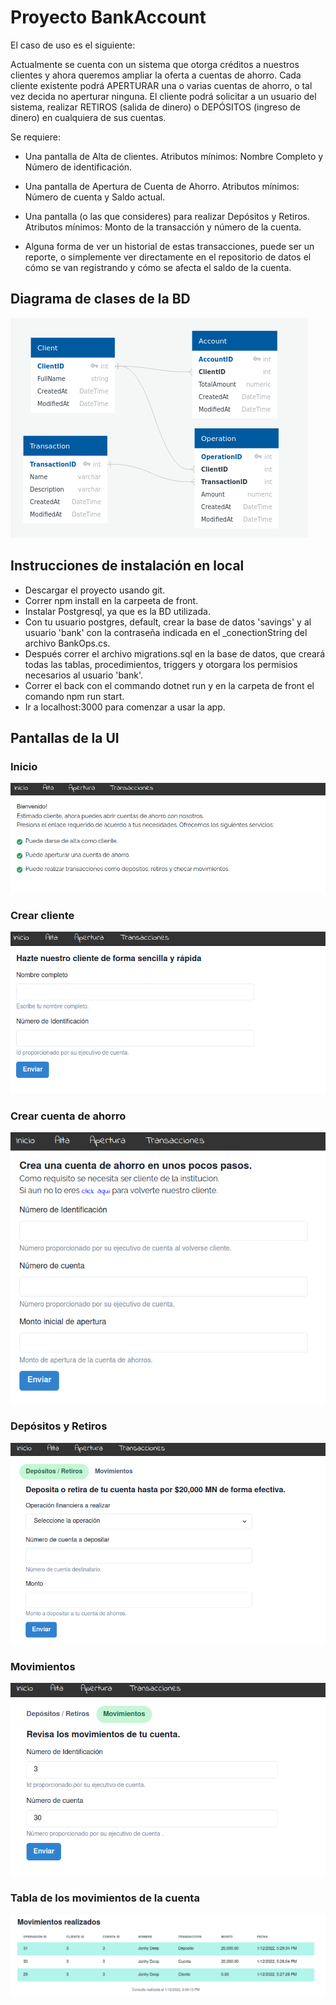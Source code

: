 # Proyecto BankAccount

El caso de uso es el siguiente:

Actualmente se cuenta con un sistema que otorga créditos a nuestros clientes y ahora queremos ampliar la oferta a cuentas de ahorro. Cada cliente existente podrá APERTURAR una o varias cuentas de ahorro, o tal vez decida no aperturar ninguna. El cliente podrá solicitar a un usuario del sistema, realizar RETIROS (salida de dinero) o DEPÓSITOS (ingreso de dinero) en cualquiera de sus cuentas.

 

Se requiere:

   * Una pantalla de Alta de clientes. Atributos mínimos: Nombre Completo y Número de identificación.

   * Una pantalla de Apertura de Cuenta de Ahorro. Atributos mínimos: Número de cuenta y Saldo actual.

   * Una pantalla (o las que consideres) para realizar Depósitos y Retiros. Atributos mínimos: Monto de la transacción y número de la cuenta.

   * Alguna forma de ver un historial de estas transacciones, puede ser un reporte, o simplemente ver directamente en el repositorio de datos el cómo se van registrando y cómo se afecta el saldo de la cuenta.

## Diagrama de clases de la BD

![picture alt](https://github.com/JoseAP89/BankAccountExample/blob/main/img/diagrama_clases.png "diagrama")

## Instrucciones de instalación en local

* Descargar el proyecto usando git.
* Correr npm install en la carpeeta de front.
* Instalar Postgresql, ya que es la BD utilizada.
* Con tu usuario postgres, default, crear la base de datos 'savings' y al usuario 'bank' con la contraseña indicada en el _conectionString del archivo BankOps.cs.
* Después correr el archivo migrations.sql en la base de datos, que creará todas las tablas, procedimientos, triggers y otorgara los permisios necesarios al usuario 'bank'.
* Correr el back con el commando dotnet run y en la carpeta de front el comando npm run start.
* Ir a localhost:3000 para comenzar a usar la app.

## Pantallas de la UI

### Inicio

![picture alt](https://github.com/JoseAP89/BankAccountExample/blob/main/img/index.png "pantalla de inicio")

### Crear cliente

![picture alt](https://github.com/JoseAP89/BankAccountExample/blob/main/img/signUpClient.png "crear cliente")

### Crear cuenta de ahorro

![picture alt](https://github.com/JoseAP89/BankAccountExample/blob/main/img/signUpAccount.png "crear cuenta de ahorro")

### Depósitos y Retiros

![picture alt](https://github.com/JoseAP89/BankAccountExample/blob/main/img/deposits_withdraws.png "depositos y retiros")

### Movimientos

![picture alt](https://github.com/JoseAP89/BankAccountExample/blob/main/img/movements.png "movimientos")

### Tabla de los movimientos de la cuenta

![picture alt](https://github.com/JoseAP89/BankAccountExample/blob/main/img/movementsTable.png "tabla de movimientos")

